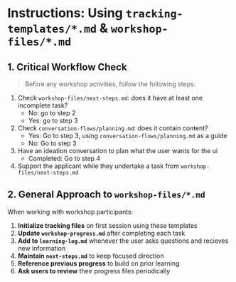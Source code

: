 # Instructions: Using `tracking-templates/*.md` & `workshop-files/*.md`

## 1. Critical Workflow Check

> Before any workshop activities, follow the following steps:

1. Check `workshop-files/next-steps.md`: does it have at least one incomplete task?
    - No: go to step 2
    - Yes: go to step 3
2. Check `conversation-flows/planning.md`: does it contain content?
    - Yes: Go to step 3, using `conversation-flows/planning.md` as a guide
    - No: Go to step 3
3. Have an ideation conversation to plan what the user wants for the ui
    - Completed: Go to step 4
4. Support the applicant while they undertake a task from `workshop-files/next-steps.md`

## 2. General Approach to `workshop-files/*.md`

When working with workshop participants:

1. **Initialize tracking files** on first session using these templates
2. **Update `workshop-progress.md`** after completing each task
3. **Add to `learning-log.md`** whenever the user asks questions and recieves new information
4. **Maintain `next-steps.md`** to keep focused direction
5. **Reference previous progress** to build on prior learning
6. **Ask users to review** their progress files periodically
